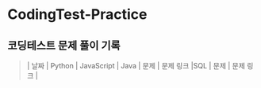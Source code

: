 # CodingTest-Practice
## 코딩테스트 문제 풀이 기록

> | 날짜 | Python | JavaScript | Java | 문제 | 문제 링크 |SQL | 문제 | 문제 링크 |

